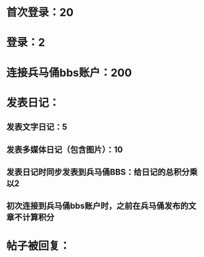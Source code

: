 # 首次登录：20

# 登录：2

# 连接兵马俑bbs账户：200

# 发表日记：
## 发表文字日记：5
## 发表多媒体日记（包含图片）：10
## 发表日记时同步发表到兵马俑BBS：给日记的总积分乘以2
## 初次连接到兵马俑bbs账户时，之前在兵马俑发布的文章不计算积分

# 帖子被回复：